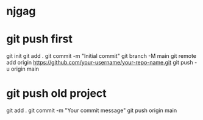 # njgag

# git push first
git init
git add .
git commit -m "Initial commit"
git branch -M main
git remote add origin https://github.com/your-username/your-repo-name.git
git push -u origin main


# git push old project
git add .
git commit -m "Your commit message"
git push origin main
